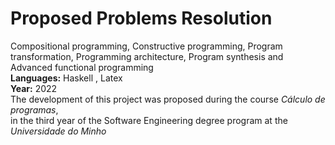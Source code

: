 # Proposed Problems Resolution
Compositional programming, Constructive programming, Program transformation, Programming architecture, Program synthesis and Advanced functional programming
<br />**Languages:** Haskell , Latex
<br />**Year:** 2022
<br />The development of this project was proposed during the course *Cálculo de programas*,
<br/>in the third year of the Software Engineering degree program at the  *Universidade do Minho* 
